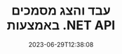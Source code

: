 ---
############################# Static ##########################
layout: "landing"
date: 2023-06-29T12:38:08
draft: false

lang: he
product: "Viewer"
product_tag: "viewer"
platform: ".NET"
platform_tag: "net"

############################# Drop-down ############################
supported_platforms:
  items:
    # supported_platforms loop
    - title: ".NET"
      tag: "net"
    # supported_platforms loop
    - title: "Java"
      tag: "java"
    # supported_platforms loop
    - title: "Node.js"
      tag: "nodejs-java" 

############################# Head ############################
head_title: "ממשק API של מציג מסמכים של .NET, עיבוד PDF Word Excel Image Diagram HTML"
head_description: "C# ASP.NET מציג קבצים וממשק API לעיבוד. הוסף מציג PDF, מציג Word, מציג Excel, מציג תמונות, מציג HTML, מציג דואל באפליקציות NET."

############################# Header ##########################
title: "עבד והצג מסמכים<br>באמצעות .NET API"
description: "API רב עוצמה של Viewer לעיבוד 180+ פורמטים של מסמכים ל-PDF, HTML ותמונה עם אפשרויות תצורה מגוונות."
words:
  for: "for"

actions:
  main: "הורדה בחינם של NuGet"
  main_link: "https://www.nuget.org/packages/GroupDocs.Viewer"
  alt: "רישוי"
  alt_link: "https://purchase.groupdocs.com/pricing/viewer/net"
  title: "מוכנים להתחיל?"
  description: "נסה את תכונות GroupDocs.Viewer בחינם או בקש רישיון"

release:
  title: "גרסה {0} שוחררה"
  notes: "תראה מה חדש"
  downloads: "הורדות"
  link: "https://releases.groupdocs.com/viewer/net/release-notes/latest/"

code:
  title: "עיבוד קבצי PDF ב-C#"
  more: "דוגמאות נוספות"
  more_link: "https://github.com/groupdocs-viewer/GroupDocs.Viewer-for-.NET"
  install: "dotnet add package GroupDocs.Viewer"
  content: |
    ```csharp {style=abap}   
    // Load the source PDF file
    using (var viewer = new Viewer("resume.pdf"))
    {
        // Set output HTML options, one file per page
        var viewOptions = 
          HtmlViewOptions.ForEmbeddedResources("page_{0}.html");
        
        // Render PDF to HTML with embedded resources
        viewer.View(viewOptions);
    }
    ```

############################# Overview ############################
overview:
  enable: true
  title: "GroupDocs.Viewer במבט חטוף"
  description: "API לעיבוד, תצוגה, המרת מסמכים, שקופיות, דיאגרמות וסוגי מסמכים רבים אחרים ביישומי NET."
  features:
    # feature loop
    - title: "הצג מסמכים ביעילות ובאמינות"
      content: "עם GroupDocs.Viewer API אתה יכול להציג ביעילות מסמכים מכל פורמט נתמך ל-HTML, JPEG, PNG ו-PDF עם אפשרויות גמישות וחזקות תוך שמירה על שלמות התוכן ושל מבנה המסמך. GroupDocs.Viewer תומך ב-.NET Framework 4.6.2 ו-.NET 6.0, הוא עובד על פלטפורמות Windows ו-Linux."

    # feature loop
    - title: "רוב הפורמטים הפופולריים של קבצים ומסמכים נתמכים"
      content: "אנו תומכים בעיבוד של למעלה מ-180 הפורמטים הפופולריים ביותר של קבצים ומסמכים הכוללים Word, Excel, PDF, PowerPoint, משפחת הפורמטים של OpenDocument, ארכיונים, תמונות רסטר ו-וקטור, ספרים אלקטרוניים, שפות תכנות ותגי עיצוב וסוגי קבצים רבים אחרים, כולל מוצפנים קבצים עם הגנת סיסמה."

    # feature loop
    - title: "פלט להתאמה אישית"
      content: "GroupDocs.Viewer מאפשר לא רק לרנדר את המסמך, אלא גם לשלוט כיצד בדיוק, אילו חלקים מהמסמך יש לרנדר או כעת, כיצד יש לרנדר אותם, ולהחיל טרנספורמציות שונות על הפלט המעובד."

    # feature loop
    - title: "ממשק משתמש עבור ASP.NET Core"
      content: "אנו מספקים חבילת ממשק משתמש בקוד פתוח עבור ASP.NET Core שניתן להוסיף לפרויקט שלך תוך מספר דקות. חבילת Viewer.UI מכילה ממשק משתמש אינטרנטי מבוסס Angular ומספקת קבוצה של ממשקי API שימושיים וספקי אחסון נתונים."

############################# Platforms ############################
platforms:
  enable: true
  title: "עצמאות פלטפורמה"
  description: "GroupDocs.Viewer עבור NET תומך במערכות ההפעלה, המסגרות ומנהלי החבילות הבאות"
  items:
    # platform loop
    - title: "Amazon"
      image: "amazon"
    # platform loop
    - title: "Docker"
      image: "docker"
    # platform loop
    - title: "Azure"
      image: "azure"
    # platform loop
    - title: "VS Code"
      image: "vs_code"
    # platform loop
    - title: "ReSharper"
      image: "resharper"
    # platform loop
    - title: "macOS"
      image: "finder"
    # platform loop
    - title: "Linux"
      image: "linux"
    # platform loop
    - title: "NuGet"
      image: "nuget"

############################# File formats ############################
formats:
  enable: true
  title: "פורמטי קבצים נתמכים"
  description: |
    GroupDocs.Viewer עבור .NET תומך בפעולות עם [פורמטי הקובץ] הבאים (https://docs.groupdocs.com/viewer/net/supported-document-formats/).
  groups:
    # group loop
    - color: "green"
      content: |
        ### Microsoft Office, OpenDocument ופורמטים של טקסט
        * **Word:** DOC, DOCX, DOCM, DOT, DOTX, DOTM, RTF, TXT
        * **Excel:** XLS, XLSX, XLSM, XLSB, XLTM, XLT, XLTM, XLTX
        * **PowerPoint:** PPT, PPTX, PPS, PPSX, PPSM, POT, POTM, POTX, PPTM        
        * **Project:** MPP, MPT, MPX
        * **Outlook:** MSG, EML, EMLX, PST, OST
        * **OneNote:** ONE
        * **OpenDocument:** ODT, OTT, ODS, ODP, OTP, OTS, ODG
        * **Fixed Page Layout:** PDF, TEX, XPS, OXPS
        * **e-Books:** EPUB, MOBI, DjVu
        * **Delimiter-Separated Values:** CSV, TSV
    # group loop
    - color: "blue"
      content: |
        ### תמונות, גרפיקה ודיאגרמות
        * **תמונות רסטר:** BMP, GIF, JPG, PNG, TIFF, WebP, DNG, DIB, Jpeg2000 family
        * **Windows Icon:** ICO
        * **Scalable Vector Graphics:** SVG, CDR, CMX, IGS, SVGZ        
        * **Adobe Photoshop:** PSD, PSB        
        * **Stereo Lithography (3D Printing):** STL        
        * **Medical Imaging:** DICOM
        * **Plotter Documents:** PLT, HPG
        * **Autodesk Design Web Formats:** DWF, DWG
        * **AutoCAD Drawing:** DWT, IFC, STL, CF2        
      # group loop
    - color: "red"
      content: |
        ### אַחֵר        
        * **אינטרנט:** HTML, MHT, MHTML, XML
        * **Metafile:** WMF, EMF, CGM, EMZ, WMZ
        * **Visio:** VSD, VDX, VSS, VSSX, VSX, VST, VSTX, VTX, VSDX, VDW, VSTM, VSSM, VSDM
        * **Project:** MPP, MPT, MPX
        * **PostScript:** PS, EPS
        * **אַרְכִיוֹן:** ZIP, TAR, BZ2, GZ, RAR, RAR5
        * **אַחֵר:** VCF, VCARD, NUMBERS, NSF, OBJ
        * **C/C++/C# Files:** C, CC, C# , CPP, CXX, CS, H, HH, M, MM
        * **Java/JavaScript Files:** JAVA, JS, JSON, PROPERTIES

############################# Features ############################
features:
  enable: true
  title: "תכונות GroupDocs.Viewer"
  description: "עיבוד חלק, הצג והמר PDF ומסמכי Office"

  items:
    # feature loop
    - icon: "viewhtml"
      title: "הצג מסמכים ב-HTML"
      content: "המר מסמך מכל סוג למסמך HTML עם CSS ו-SVG, שניתן להציג בכל דפדפן אינטרנט מודרני."

    # feature loop
    - icon: "rasterize"
      title: "רסטר מסמכים"
      content: "רסטר כל פורמט מסמך נתמך לתמונת הרסטר, עם פורמט תמונה ואיכות דחיסה מתכווננת."

    # feature loop
    - icon: "sourcecode"
      title: "עיבוד והדגשת קודי תכנות"
      content: "תמיכה בכל שפות התכנות, הסקריפטים והסימון הפופולריות, עם יכולת לנתח ולהדגיש את התחביר שלהן."

    # feature loop
    - icon: "convertpdf"
      title: "המר ל-PDF"
      content: "ניתן להמיר ולשמור בקלות מסמך בכל פורמט נתמך ל-PDF עם אפשרויות מתכווננות."

    # feature loop
    - icon: "transform"
      title: "החל טרנספורמציות"
      content: "ניתן לשנות את מסמך הפלט במהלך העיבוד - ניתן לסובב ו/או לארגן מחדש דפים, וניתן להציב סימן מים של טקסט מעליהם."

    # feature loop
    - icon: "adjustment"
      title: "התאמת פלט HTML"
      content: "פלט מסמכי HTML, שנוצרו על ידי GroupDocs.Viewer, ניתנים לכיוון עדין מאוד: מותר לשמור בזרם או בקובץ, עם משאבים חיצוניים או משובצים, התקשרויות חוזרות וכן הלאה."

    # feature loop
    - icon: "complex"
      title: "תמיכה במבני מסמכים מורכבים"
      content: "GroupDocs.Viewer תומך לא רק במסמכים בודדים, אלא גם בקבצים, המכילים באופן פנימי רשימה או מבנה היררכי של מסמכים, כמו הודעות דואר אלקטרוני עם קבצים מצורפים, ארכיוני ZIP עם קבצים פנימיים בתוך תיקיות, תמונות TIFF מרובות עמודים, וכן הלאה."

    # feature loop
    - icon: "optimization"
      title: "אפשרויות אופטימיזציה"
      content: "GroupDocs.Viewer מכיל תת-מערכת מטמון מתכווננת, שיכולה לקצר את זמן הטעינה על ידי שימוש בגרסאות המאוחסנות של המסמכים. כמו כן, קבוצה של אפשרויות שונות עבור פורמטים שונים מאפשרת לא לכלול חלקים או היבטים מיותרים של מסמכים מהעיבוד (גופנים, גליונות עבודה נסתרים, קבצים מצורפים לדואל) כדי לייעל את הביצועים הכוללים"

    # feature loop
    - icon: "passwordprotected"
      title: "תמיכה במסמכים מוגני סיסמה"
      content: "GroupDocs.Viewer מאפשר לפתוח את המסמכים המוצפנים מסוגים שונים: PDF, עיבוד וורדפרס, גיליון אלקטרוני, מצגת ועוד, על ידי ציון סיסמה באפשרויות הטעינה."

############################# Code samples ############################
code_samples:
  enable: true
  title: "דוגמאות קוד"
  description: "חלק משתמשים במקרים של GroupDocs.Viewer טיפוסי עבור פעולות NET"
  items:
    # code sample loop
    - title: "עיבוד DOCX ל-HTML"
      content: |
        מאפייני המחלקה [HtmlViewOptions](https://reference.groupdocs.com/viewer/net/groupdocs.viewer.options/htmlviewoptions/) מאפשרים לך לשלוט בתהליך ההמרה, עוד על כך [כאן](https://docs .groupdocs.com/viewer/net/rendering-to-html/). לדוגמה, אתה יכול להטמיע את כל המשאבים החיצוניים בקובץ HTML הפלט, להקטין את קובץ הפלט ולבצע אופטימיזציה להדפסה.
        {{< landing/code title="C#">}}
        ```csharp {style=abap}
        using GroupDocs.Viewer;
        using GroupDocs.Viewer.Options;
        
        // Instantiate viewer
        using (Viewer viewer = new Viewer("resume.docx"))
        {
            // Set output HTML options
            HtmlViewOptions options = HtmlViewOptions.ForEmbeddedResources();
            
            // Render DOCX to HTML with embedded resources
            viewer.View(options);
        }
        ```
        {{< /landing/code >}}
    # code sample loop
    - title: "ייצוא PPTX ל-PDF"
      content: |
        צור מופע מחלקה [PdfViewOptions](https://reference.groupdocs.com/viewer/net/groupdocs.viewer.options/pdfviewoptions/) והעביר אותו ל-[Viewer.View](https://reference.groupdocs. com/viewer/net/groupdocs.viewer/viewer/view/#view) להמרת קובץ PowerPoint PPTX ל-PDF. מאפייני המחלקה PdfViewOptions מאפשרים לך לשלוט בתהליך ההמרה. לדוגמה, אתה יכול להגן על קובץ ה-PDF הפלט, לסדר מחדש את העמודים שלו ולציין את איכות תמונות המסמך. עיין ב[קטע התיעוד הבא](https://docs.groupdocs.com/viewer/net/rendering-to-pdf/) לפרטים.
        {{< landing/code title="C#">}}
        ```csharp {style=abap}   
        using GroupDocs.Viewer;
        using GroupDocs.Viewer.Options;
        
        using (var viewer = new Viewer("presentation.pptx"))
        {
            // Set output PDF options
            var viewOptions = new PdfViewOptions("presentation.pdf");
            
            // Export PPTX to PDF
            viewer.View(viewOptions);
        }
        ```
        {{< /landing/code >}}
############################# Reviews ############################
# reviews:
# enable: true
# title: "סקירות מוצרים של GroupDocs"
# description: "אל תסתפק במילה שלנו. ראה מה מפתחים אחרים אומרים על ממשקי ה-API שלנו"

# items:
#   # review loop
#   - title: "GroupDocs.Viewer"
#     content: "שירות מעולה ומוצרים מעולים. הם היו מאוד מועילים ומגיבים במהלך תהליך ההטמעה של GroupDocs.Viewer עבור .NET, לא יכול להמליץ ​​עליהם מספיק."
#     author: "Martin Lasarga"
#     company: "Product Manager at Axentria ECM by G.S.I."

#   # review loop
#   - title: "GroupDocs.Viewer"
#     content: "לאחר הטמעה ושימוש ב- GroupDocs.Viewer עבור NET בפרויקט, נראה שהוא עובד טוב מאוד. בדקתי עם הרבה מסמכים ועד כה הכל טוב. כל מה שזרקתי עליו מוצג יפה ונראה טוב בדיוק כמו במציג PDF או MS Word."
#     author: "Mats Oustad"
#     company: "Senior Consultant/Partner at Novanet AS"
---